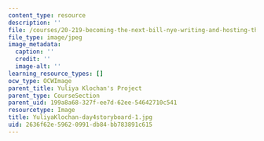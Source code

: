 ```yaml
---
content_type: resource
description: ''
file: /courses/20-219-becoming-the-next-bill-nye-writing-and-hosting-the-educational-show-january-iap-2015/2636f62e59620991db84bb783891c615_YuliyaKlochan-day4storyboard-1.jpg
file_type: image/jpeg
image_metadata:
  caption: ''
  credit: ''
  image-alt: ''
learning_resource_types: []
ocw_type: OCWImage
parent_title: Yuliya Klochan's Project
parent_type: CourseSection
parent_uid: 199a8a68-327f-ee7d-62ee-54642710c541
resourcetype: Image
title: YuliyaKlochan-day4storyboard-1.jpg
uid: 2636f62e-5962-0991-db84-bb783891c615
---
```

